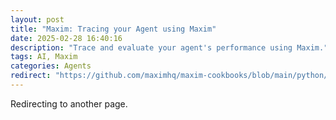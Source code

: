 ```yaml
---
layout: post
title: "Maxim: Tracing your Agent using Maxim"
date: 2025-02-28 16:40:16
description: "Trace and evaluate your agent's performance using Maxim."
tags: AI, Maxim
categories: Agents
redirect: "https://github.com/maximhq/maxim-cookbooks/blob/main/python/observability-online-eval/customer-support-agent/tracing-eval.ipynb"
---
```


Redirecting to another page.